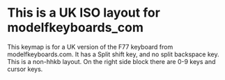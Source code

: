 # This is a UK ISO layout for modelfkeyboards_com

This keymap is for a UK version of the F77 keyboard from modelfkeyboards.com. It has a Split shift key, and no split backspace key.
This is a non-hhkb layout.
On the right side block there are 0-9 keys and cursor keys.
